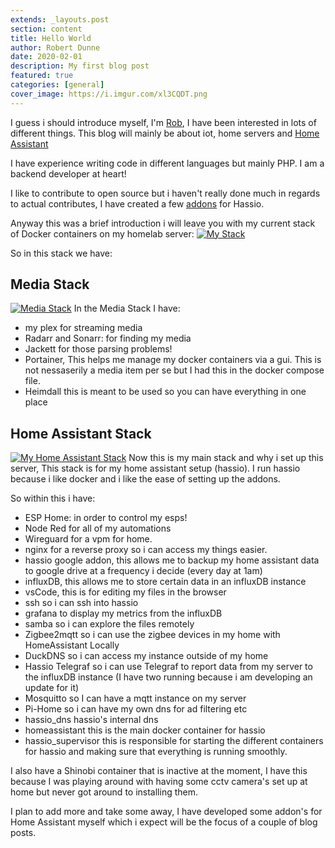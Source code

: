 ```yaml
---
extends: _layouts.post
section: content
title: Hello World
author: Robert Dunne
date: 2020-02-01
description: My first blog post
featured: true
categories: [general]
cover_image: https://i.imgur.com/xl3CQDT.png
---
```


I guess i should introduce myself, I'm [Rob](https://github.com/sabuto), I have been interested in lots of different things. This blog will mainly be about iot, home servers and [Home Assistant](https://www.home-assistant.io/)

I have experience writing code in different languages but mainly PHP. I am a backend developer at heart!

I like to contribute to open source but i haven't really done much in regards to actual contributes, I have created a few [addons](https://github.com/sabuto/hassio-repo) for Hassio.

Anyway this was a brief introduction i will leave you with my current stack of Docker containers on my homelab server:
[![My Stack](https://i.imgur.com/xl3CQDT.png)](https://i.imgur.com/xl3CQDT.png)

So in this stack we have:

## Media Stack
[![Media Stack](https://imgur.com/CgvlN8d.png)](https://imgur.com/CgvlN8d.png)
In the Media Stack I have:
* my plex for streaming media 
* Radarr and Sonarr: for finding my media
* Jackett for those parsing problems!
* Portainer, This helps me manage my docker containers via a gui. This is not nessaserily a media item per se but I had this in the docker compose file.
* Heimdall this is meant to be used so you can have everything in one place 

## Home Assistant Stack
[![My Home Assistant Stack](https://i.imgur.com/DjboqEt.png)](https://i.imgur.com/DjboqEt.png)
Now this is my main stack and why i set up this server, This stack is for my home assistant setup (hassio). I run hassio because i like docker and i like the ease of setting up the addons.

So within this i have:

* ESP Home: in order to control my esps!
* Node Red for all of my automations
* Wireguard for a vpm for home.
* nginx for a reverse proxy so i can access my things easier.
* hassio google addon, this allows me to backup my home assistant data to google drive at a frequency i decide (every day at 1am)
* influxDB, this allows me to store certain data in an influxDB instance
* vsCode, this is for editing my files in the browser
* ssh so i can ssh into hassio
* grafana to display my metrics from the influxDB
* samba so i can explore the files remotely
* Zigbee2mqtt so i can use the zigbee devices in my home with HomeAssistant Locally
* DuckDNS so i can access my instance outside of my home
* Hassio Telegraf so i can use Telegraf to report data from my server to the influxDB instance (I have two running because i am developing an update for it)
* Mosquitto so I can have a mqtt instance on my server
* Pi-Home so i can have my own dns for ad filtering etc
* hassio_dns hassio's internal dns
* homeassistant this is the main docker container for hassio
* hassio_supervisor this is responsible for starting the different containers for hassio and making sure that everything is running smoothly.

I also have a Shinobi container that is inactive at the moment, I have this because I was playing around with having some cctv camera's set up at home but never got around to installing them.

I plan to add more and take some away, I have developed some addon's for Home Assistant myself which i expect will be the focus of a couple of blog posts.